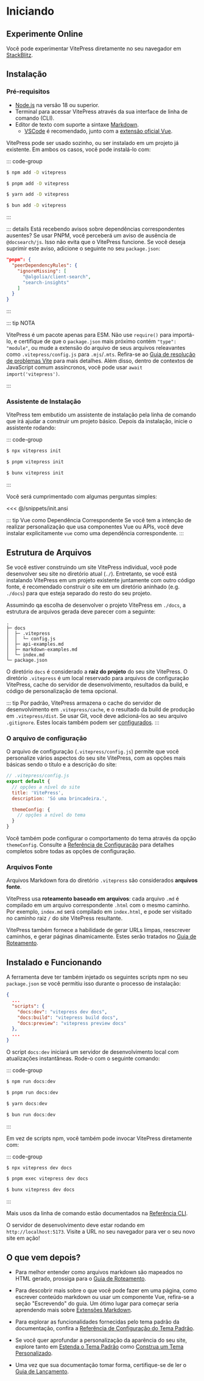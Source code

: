 # Iniciando

## Experimente Online

Você pode experimentar VitePress diretamente no seu navegador em [StackBlitz](https://vitepress.new).

## Instalação

### Pré-requisitos

- [Node.js](https://nodejs.org/) na versão 18 ou superior.
- Terminal para acessar VitePress através da sua interface de linha de comando (CLI).
- Editor de texto com suporte a sintaxe [Markdown](https://en.wikipedia.org/wiki/Markdown).
  - [VSCode](https://code.visualstudio.com/) é recomendado, junto com a [extensão oficial Vue](https://marketplace.visualstudio.com/items?itemName=Vue.volar).

VitePress pode ser usado sozinho, ou ser instalado em um projeto já existente. Em ambos os casos, você pode instalá-lo com:

::: code-group

```sh [npm]
$ npm add -D vitepress
```

```sh [pnpm]
$ pnpm add -D vitepress
```

```sh [yarn]
$ yarn add -D vitepress
```

```sh [bun]
$ bun add -D vitepress
```

:::

::: details Está recebendo avisos sobre dependências correspondentes ausentes?
Se usar PNPM, você perceberá um aviso de ausência de `@docsearch/js`. Isso não evita que o VitePress funcione. Se você deseja suprimir este aviso, adicione o seguinte no seu `package.json`:

```json
"pnpm": {
  "peerDependencyRules": {
    "ignoreMissing": [
      "@algolia/client-search",
      "search-insights"
    ]
  }
}
```

:::

::: tip NOTA

VitePress é um pacote apenas para ESM. Não use `require()` para importá-lo, e certifique de que o `package.json` mais próximo contém `"type": "module"`, ou mude a extensão do arquivo de seus arquivos releavantes como `.vitepress/config.js` para `.mjs`/`.mts`. Refira-se ao [Guia de resolução de problemas Vite](http://vitejs.dev/guide/troubleshooting.html#this-package-is-esm-only) para mais detalhes. Além disso, dentro de contextos de JavaScript comum assíncronos, você pode usar `await import('vitepress')`.

:::

### Assistente de Instalação

VitePress tem embutido um assistente de instalação pela linha de comando que irá ajudar a construir um projeto básico. Depois da instalação, inicie o assistente rodando:

::: code-group

```sh [npm]
$ npx vitepress init
```

```sh [pnpm]
$ pnpm vitepress init
```

```sh [bun]
$ bunx vitepress init
```

:::

Você será cumprimentado com algumas perguntas simples:

<<< @/snippets/init.ansi

::: tip Vue como Dependência Correspondente
Se você tem a intenção de realizar personalização que usa componentes Vue ou APIs, você deve instalar explicitamente `vue` como uma dependência correspondente.
:::

## Estrutura de Arquivos

Se você estiver construindo um site VitePress individual, você pode desenvolver seu site no diretório atual (`./`). Entretanto, se você está instalando VitePress em um projeto existente juntamente com outro código fonte, é recomendado construir o site em um diretório aninhado (e.g. `./docs`) para que esteja separado do resto do seu projeto.

Assumindo qa escolha de desenvolver o projeto VitePress em `./docs`, a estrutura de arquivos gerada deve parecer com a seguinte:

```
.
├─ docs
│  ├─ .vitepress
│  │  └─ config.js
│  ├─ api-examples.md
│  ├─ markdown-examples.md
│  └─ index.md
└─ package.json
```

O diretório `docs` é considerado a **raiz do projeto** do seu site VitePress. O diretório `.vitepress` é um local reservado para arquivos de configuração VitePress, cache do servidor de desenvolvimento, resultados da build, e código de personalização de tema opcional.

::: tip
Por padrão, VitePress armazena o cache do servidor de desenvolvimento em `.vitepress/cache`, e o resultado da build de produção em `.vitepress/dist`. Se usar Git, você deve adicioná-los ao seu arquivo `.gitignore`. Estes locais também podem ser [configurados](../reference/site-config#outdir).
:::

### O arquivo de configuração

O arquivo de configuração (`.vitepress/config.js`) permite que você personalize vários aspectos do seu site VitePress, com as opções mais básicas sendo o título e a descrição do site:

```js
// .vitepress/config.js
export default {
  // opções a nível do site
  title: 'VitePress',
  description: 'Só uma brincadeira.',

  themeConfig: {
    // opções a nível do tema
  }
}
```

Você também pode configurar o comportamento do tema através da opção `themeConfig`. Consulte a [Referência de Configuração](../reference/site-config) para detalhes completos sobre todas as opções de configuração.

### Arquivos Fonte

Arquivos Markdown fora do diretório `.vitepress` são considerados **arquivos fonte**.

VitePress usa **roteamento baseado em arquivos**: cada arquivo `.md` é compilado em um arquivo correspondente `.html` com o mesmo caminho. Por exemplo, `index.md` será compilado em `index.html`, e pode ser visitado no caminho raiz `/` do site VitePress resultante.

VitePress também fornece a habilidade de gerar URLs limpas, reescrever caminhos, e gerar páginas dinamicamente. Estes serão tratados no [Guia de Roteamento](./routing).

## Instalado e Funcionando

A ferramenta deve ter também injetado os seguintes scripts npm no seu `package.json` se você permitiu isso durante o processo de instalação:

```json
{
  ...
  "scripts": {
    "docs:dev": "vitepress dev docs",
    "docs:build": "vitepress build docs",
    "docs:preview": "vitepress preview docs"
  },
  ...
}
```

O script `docs:dev` iniciará um servidor de desenvolvimento local com atualizações instantâneas. Rode-o com o seguinte comando:

::: code-group

```sh [npm]
$ npm run docs:dev
```

```sh [pnpm]
$ pnpm run docs:dev
```

```sh [yarn]
$ yarn docs:dev
```

```sh [bun]
$ bun run docs:dev
```

:::

Em vez de scripts npm, você também pode invocar VitePress diretamente com:

::: code-group

```sh [npm]
$ npx vitepress dev docs
```

```sh [pnpm]
$ pnpm exec vitepress dev docs
```

```sh [bun]
$ bunx vitepress dev docs
```

:::

Mais usos da linha de comando estão documentados na [Referência CLI](../reference/cli).

O servidor de desenvolvimento deve estar rodando em `http://localhost:5173`. Visite a URL no seu navegador para ver o seu novo site em ação!

## O que vem depois?

- Para melhor entender como arquivos markdown são mapeados no HTML gerado, prossiga para o [Guia de Roteamento](./routing).

- Para descobrir mais sobre o que você pode fazer em uma página, como escrever conteúdo markdown ou usar um componente Vue, refira-se a seção "Escrevendo" do guia. Um ótimo lugar para começar seria aprendendo mais sobre [Extensões Markdown](./markdown).

- Para explorar as funcionalidades fornecidas pelo tema padrão da documentação, confira a [Referência de Configuração do Tema Padrão](../reference/default-theme-config).

- Se você quer aprofundar a personalização da aparência do seu site, explore tanto em [Estenda o Tema Padrão](./extending-default-theme) como [Construa um Tema Personalizado](./custom-theme).

- Uma vez que sua documentação tomar forma, certifique-se de ler o [Guia de Lançamento](./deploy).
